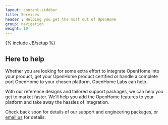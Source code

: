 ```yaml
---
layout: content-sidebar
title: Services
header : Helping you get the most out of OpenHome
group: navigation
weight: 10
---
```

{% include JB/setup %}

## Here to help

Whether you are looking for some extra effort to integrate OpenHome into your product, get your OpenHome product certified or handle a complete port OpenHome to your chosen platform, OpenHome Labs can help.

With our reference designs and tailored support packages, we can help you get to market faster. We'll help you add the OpenHome features to your platform and take away the hassles of integration.

Check back soon for details of our support and engineering packages, or [email us](mailto:info@openhomelabs.com) for details.


